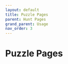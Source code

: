 ```yaml
---
layout: default
title: Puzzle Pages
parent: Hunt Pages
grand_parent: Usage
nav_order: 3
---
```


# Puzzle Pages 